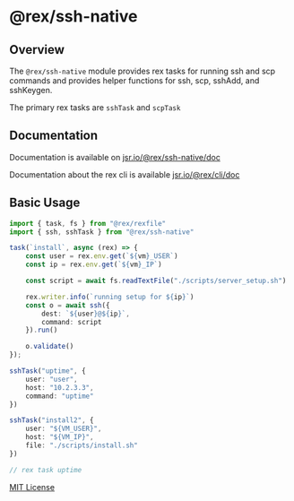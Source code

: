 # @rex/ssh-native

## Overview

The `@rex/ssh-native` module provides rex tasks for running
ssh and scp commands and provides helper functions for ssh, 
scp, sshAdd, and sshKeygen.

The primary rex tasks are `sshTask` and `scpTask`

## Documentation

Documentation is available on [jsr.io/@rex/ssh-native/doc](https://jsr.io/@rex/ssh-native/doc)

Documentation about the rex cli is available [jsr.io/@rex/cli/doc](https://jsr.io/@rex/cli/doc)

## Basic Usage

```ts
import { task, fs } from "@rex/rexfile"
import { ssh, sshTask } from "@rex/ssh-native"

task(`install`, async (rex) => {
    const user = rex.env.get(`${vm}_USER`)
    const ip = rex.env.get(`${vm}_IP`)

    const script = await fs.readTextFile("./scripts/server_setup.sh")

    rex.writer.info(`running setup for ${ip}`)
    const o = await ssh({
        dest: `${user}@${ip}`,
        command: script
    }).run()

    o.validate()
});

sshTask("uptime", {
    user: "user",
    host: "10.2.3.3",
    command: "uptime"
})

sshTask("install2", {
    user: "${VM_USER}",
    host: "${VM_IP}",
    file: "./scripts/install.sh"
})

// rex task uptime
```

[MIT License](./LICENSE.md)
